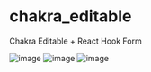 # chakra_editable
Chakra Editable + React Hook Form

![image](https://user-images.githubusercontent.com/38187170/209959875-466c9060-20b6-46c0-ab3b-acdf9a9f554b.png)
![image](https://user-images.githubusercontent.com/38187170/209959948-cc3b3a52-e6bb-49f8-aa32-0c364b62baa4.png)
![image](https://user-images.githubusercontent.com/38187170/209960092-04febf05-56c1-42ab-8100-2063ac6cb315.png)
